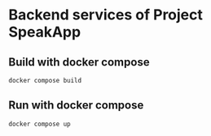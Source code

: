 # Backend services of Project SpeakApp

## Build with docker compose
```
docker compose build
```

## Run with docker compose
```
docker compose up
```

